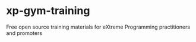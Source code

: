 # xp-gym-training
Free open source training materials for eXtreme Programming practitioners and promoters
